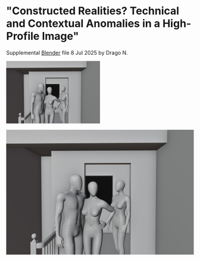 # "Constructed Realities? Technical and Contextual Anomalies in a High-Profile Image"
Supplemental [Blender](https://www.blender.org/) file 8 Jul 2025 by Drago N.


<img src="https://github.com/under-score/little_prince/blob/main/Scene%20recreation%20F.jpg" style="width:50%; max-width:300px;">

![Alt text](https://github.com/under-score/little_prince/blob/main/Scene%20recreation%20F.jpg)
